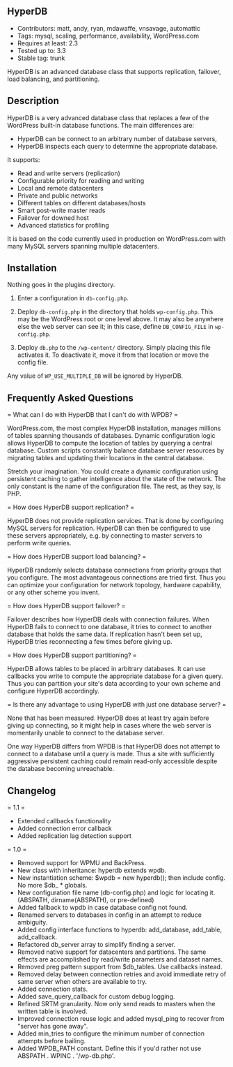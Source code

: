 ## HyperDB ##

 * Contributors: matt, andy, ryan, mdawaffe, vnsavage, automattic
 * Tags: mysql, scaling, performance, availability, WordPress.com
 * Requires at least: 2.3
 * Tested up to: 3.3
 * Stable tag: trunk

HyperDB is an advanced database class that supports replication, failover, load balancing, and partitioning.

## Description ##

HyperDB is a very advanced database class that replaces a few of the WordPress built-in database functions. The main differences are:

 * HyperDB can be connect to an arbitrary number of database servers,
 * HyperDB inspects each query to determine the appropriate database.

It supports:

 * Read and write servers (replication)
 * Configurable priority for reading and writing
 * Local and remote datacenters
 * Private and public networks
 * Different tables on different databases/hosts
 * Smart post-write master reads
 * Failover for downed host
 * Advanced statistics for profiling

It is based on the code currently used in production on WordPress.com with many MySQL servers spanning multiple datacenters.

## Installation ##

Nothing goes in the plugins directory.

1. Enter a configuration in `db-config.php`.

2. Deploy `db-config.php` in the directory that holds `wp-config.php`. This may be the WordPress root or one level above. It may also be anywhere else the web server can see it; in this case, define `DB_CONFIG_FILE` in `wp-config.php`.

3. Deploy `db.php` to the `/wp-content/` directory. Simply placing this file activates it. To deactivate it, move it from that location or move the config file.

Any value of `WP_USE_MULTIPLE_DB` will be ignored by HyperDB.

## Frequently Asked Questions ##

= What can I do with HyperDB that I can't do with WPDB? =

WordPress.com, the most complex HyperDB installation, manages millions of tables spanning thousands of databases. Dynamic configuration logic allows HyperDB to compute the location of tables by querying a central database. Custom scripts constantly balance database server resources by migrating tables and updating their locations in the central database.

Stretch your imagination. You could create a dynamic configuration using persistent caching to gather intelligence about the state of the network. The only constant is the name of the configuration file. The rest, as they say, is PHP.

= How does HyperDB support replication? =

HyperDB does not provide replication services. That is done by configuring MySQL servers for replication. HyperDB can then be configured to use these servers appropriately, e.g. by connecting to master servers to perform write queries.

= How does HyperDB support load balancing? =

HyperDB randomly selects database connections from priority groups that you configure. The most advantageous connections are tried first. Thus you can optimize your configuration for network topology, hardware capability, or any other scheme you invent.

= How does HyperDB support failover? =

Failover describes how HyperDB deals with connection failures. When HyperDB fails to connect to one database, it tries to connect to another database that holds the same data. If replication hasn't been set up, HyperDB tries reconnecting a few times before giving up.

= How does HyperDB support partitioning? =

HyperDB allows tables to be placed in arbitrary databases. It can use callbacks you write to compute the appropriate database for a given query. Thus you can partition your site's data according to your own scheme and configure HyperDB accordingly.

= Is there any advantage to using HyperDB with just one database server? =

None that has been measured. HyperDB does at least try again before giving up connecting, so it might help in cases where the web server is momentarily unable to connect to the database server.

One way HyperDB differs from WPDB is that HyperDB does not attempt to connect to a database until a query is made. Thus a site with sufficiently aggressive persistent caching could remain read-only accessible despite the database becoming unreachable.

## Changelog ##

= 1.1 =

 * Extended callbacks functionality
 * Added connection error callback
 * Added replication lag detection support

= 1.0 =

 * Removed support for WPMU and BackPress.
 * New class with inheritance: hyperdb extends wpdb.
 * New instantiation scheme: $wpdb = new hyperdb(); then include config. No more $db_ * globals.
 * New configuration file name (db-config.php) and logic for locating it. (ABSPATH, dirname(ABSPATH), or pre-defined)
 * Added fallback to wpdb in case database config not found.
 * Renamed servers to databases in config in an attempt to reduce ambiguity.
 * Added config interface functions to hyperdb: add_database, add_table, add_callback.
 * Refactored db_server array to simplify finding a server.
 * Removed native support for datacenters and partitions. The same effects are accomplished by read/write parameters and dataset names.
 * Removed preg pattern support from $db_tables. Use callbacks instead.
 * Removed delay between connection retries and avoid immediate retry of same server when others are available to try.
 * Added connection stats.
 * Added save_query_callback for custom debug logging.
 * Refined SRTM granularity. Now only send reads to masters when the written table is involved.
 * Improved connection reuse logic and added mysql_ping to recover from "server has gone away".
 * Added min_tries to configure the minimum number of connection attempts before bailing.
 * Added WPDB_PATH constant. Define this if you'd rather not use ABSPATH . WPINC . '/wp-db.php'.